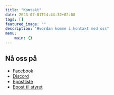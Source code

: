 ```yaml
---
title: "Kontakt"
date: 2023-07-01T14:44:32+02:00
tags: []
featured_image: ""
description: "Hvordan komme i kontakt med oss"
menu:
    main: {}
---
```


## Nå oss på

- [Facebook](https://www.facebook.com/studentspeider)
- [Discord](https://discord.gg/hFsm2v44ck)
- [Epostliste](https://groups.google.com/a/tssg.no/d/forum/tssg/join)
- [Epost til styret](mailto:styret@tssg.no)